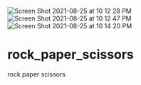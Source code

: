 ![Screen Shot 2021-08-25 at 10 12 28 PM](https://user-images.githubusercontent.com/76238631/130889470-7dde2cbb-e3e4-4bb5-9c1c-ed21012faf33.png)
![Screen Shot 2021-08-25 at 10 12 47 PM](https://user-images.githubusercontent.com/76238631/130889477-dbcf8876-fa0f-4e4d-96d7-0751b99890f8.png)
![Screen Shot 2021-08-25 at 10 14 20 PM](https://user-images.githubusercontent.com/76238631/130889478-4792faa6-45f6-4427-96d7-a6118e2ea789.png)
# rock_paper_scissors
rock paper scissors
